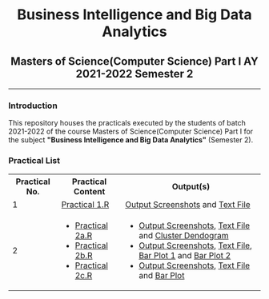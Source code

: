 # <center>Business Intelligence and Big Data Analytics </center>

## <center>Masters of Science(Computer Science) Part I AY 2021-2022 Semester 2</center>

---

### Introduction

This repository houses the practicals executed by the students of batch 2021-2022 of the course Masters of Science(Computer Science) Part I for the subject **"Business Intelligence and Big Data Analytics"** (Semester 2).

### Practical List
<table>
    <tr>
        <th>Practical No.</th>
        <th>Practical Content</th>
        <th>Output(s)</th>
    <tr>
    <tr>
        <td>1</td>
        <td><a href = "Practical 1.R">Practical 1.R</a></td>
        <td><a href = "output/screenshots/Practical 1">Output Screenshots</a> and <a href = "output/text_files/Practical 1.txt">Text File</a></td>
    </tr>
    <tr>
        <td>2</td>
        <td>
            <ul>
                <li><a href = "Practical 2a.R">Practical 2a.R</a></li>
                <li><a href = "Practical 2b.R">Practical 2b.R</a></li>
                <li><a href = "Practical 2c.R">Practical 2c.R</a></li>
            </ul>
        </td>
        <td>
            <ul>
                <li><a href = "output/screenshots/Practical 2/a">Output Screenshots</a>, <a href = "output/text_files/Practical 2a.txt">Text File</a> and <a href = "output/plots/Practical 2/Cluster_Dendogram.png">Cluster Dendogram</a></li>
                <li><a href = "output/screenshots/Practical 2/b">Output Screenshots</a>, <a href = "output/text_files/Practical 2b.txt">Text File</a>, <a href = "output/plots/Practical 2/Bar_Plot_1.png">Bar Plot 1</a> and <a href = "output/plots/Practical 2/Bar_Plot_2.png">Bar Plot 2</a></li>
                <li><a href = "output/screenshots/Practical 2/c">Output Screenshots</a>, <a href = "output/text_files/Practical 2c.txt">Text File</a> and <a href = "output/plots/Practical 2/Bar_Plot_3.png">Bar Plot</a></li>
            </ul>
        </td>
    </tr>
</table>